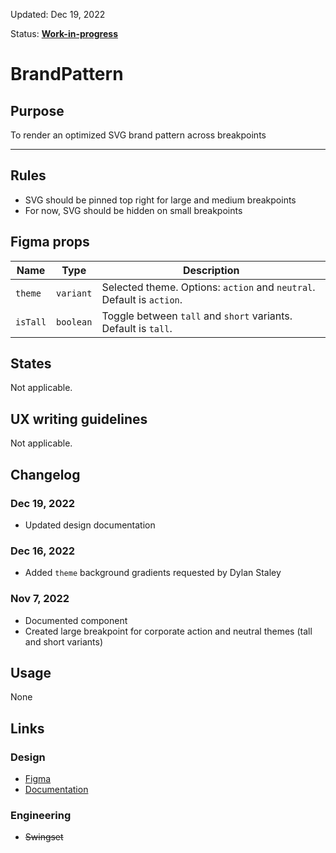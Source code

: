 Updated: Dec 19, 2022

Status: [**Work-in-progress**](/guides/can-i-use#work-in-progress)

# BrandPattern

## Purpose

To render an optimized SVG brand pattern across breakpoints

---

## Rules

- SVG should be pinned top right for large and medium breakpoints
- For now, SVG should be hidden on small breakpoints

## Figma props

| Name     | Type      | Description                                                           |
| -------- | --------- | --------------------------------------------------------------------- |
| `theme`  | `variant` | Selected theme. Options: `action` and `neutral`. Default is `action`. |
| `isTall` | `boolean` | Toggle between `tall` and `short` variants. Default is `tall`.        |

## States

Not applicable.

## UX writing guidelines

Not applicable.

## Changelog

### Dec 19, 2022

- Updated design documentation

### Dec 16, 2022

- Added `theme` background gradients requested by Dylan Staley

### Nov 7, 2022

- Documented component
- Created large breakpoint for corporate action and neutral themes (tall and short variants)

## Usage

None

## Links

### Design

- [Figma](https://www.figma.com/file/7cYgDM618stjYUHDqAfRec/Components?node-id=2303%3A11771)
- [Documentation](/components/brand-pattern)

### Engineering

- ~~Swingset~~

